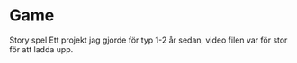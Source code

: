 # Game
Story spel
Ett projekt jag gjorde för typ 1-2 år sedan, video filen var för stor för att ladda upp.
